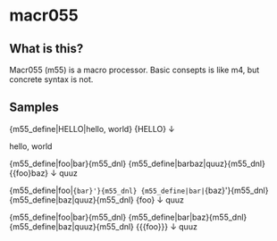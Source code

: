 macr055
=======

## What is this?

Macr055 (m55) is a macro processor. Basic consepts is like m4, but concrete syntax is not.

## Samples

  {m55_define|HELLO|hello, world}
  {HELLO}
↓
  
  hello, world

  {m55_define|foo|bar}{m55_dnl}
  {m55_define|barbaz|quuz}{m55_dnl}
  {{foo}baz}
↓
  quuz

  {m55_define|foo|`{bar}'}{m55_dnl}
  {m55_define|bar|`{baz}'}{m55_dnl}
  {m55_define|baz|quuz}{m55_dnl}
  {foo}
↓
  quuz

  {m55_define|foo|bar}{m55_dnl}
  {m55_define|bar|baz}{m55_dnl}
  {m55_define|baz|quuz}{m55_dnl}
  {{{foo}}}
↓
  quuz
